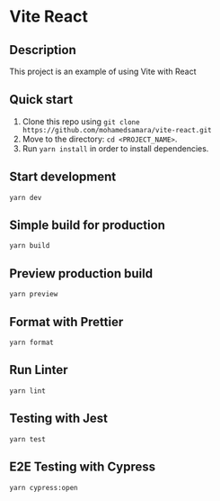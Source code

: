 # Vite React

## Description

<dl>
<dt>
    This project is an example of using Vite with React
</dt>
</dl>

## Quick start

1.  Clone this repo using `git clone https://github.com/mohamedsamara/vite-react.git`
2.  Move to the directory: `cd <PROJECT_NAME>`.<br />
3.  Run `yarn install` in order to install dependencies.<br />

## Start development

```
yarn dev
```

## Simple build for production

```
yarn build
```

## Preview production build

```
yarn preview
```

## Format with Prettier

```
yarn format
```

## Run Linter

```
yarn lint
```

## Testing with Jest

```
yarn test
```

## E2E Testing with Cypress

```
yarn cypress:open
```
